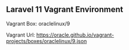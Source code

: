 ## Laravel 11 Vagrant Environment


Vagrant Box: oraclelinux/9

Vagrant Url: https://oracle.github.io/vagrant-projects/boxes/oraclelinux/9.json
